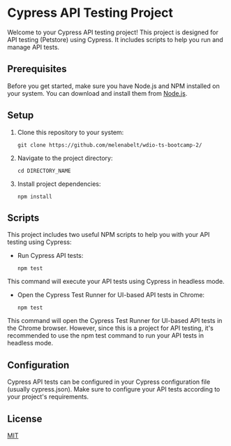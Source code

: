 # Cypress API Testing Project

Welcome to your Cypress API testing project! This project is designed for API testing (Petstore) using Cypress. It includes scripts to help you run and manage API tests.

## Prerequisites

Before you get started, make sure you have Node.js and NPM installed on your system. You can download and install them from [Node.js](https://nodejs.org/).

## Setup

1. Clone this repository to your system:

   ```shell
   git clone https://github.com/melenabelt/wdio-ts-bootcamp-2/
   ```

2. Navigate to the project directory:

   ```shell
   cd DIRECTORY_NAME
   ```

3. Install project dependencies:

   ```shell
   npm install
   ```

## Scripts

This project includes two useful NPM scripts to help you with your API testing using Cypress:

- Run Cypress API tests:

   ```shell
   npm test
   ```
This command will execute your API tests using Cypress in headless mode.

- Open the Cypress Test Runner for UI-based API tests in Chrome:
  
   ```shell
   npm test
   ```
This command will open the Cypress Test Runner for UI-based API tests in the Chrome browser. However, since this is a project for API testing, it's recommended to use the npm test command to run your API tests in headless mode.

## Configuration

Cypress API tests can be configured in your Cypress configuration file (usually cypress.json). Make sure to configure your API tests according to your project's requirements.

## License

[MIT](https://choosealicense.com/licenses/mit/)
